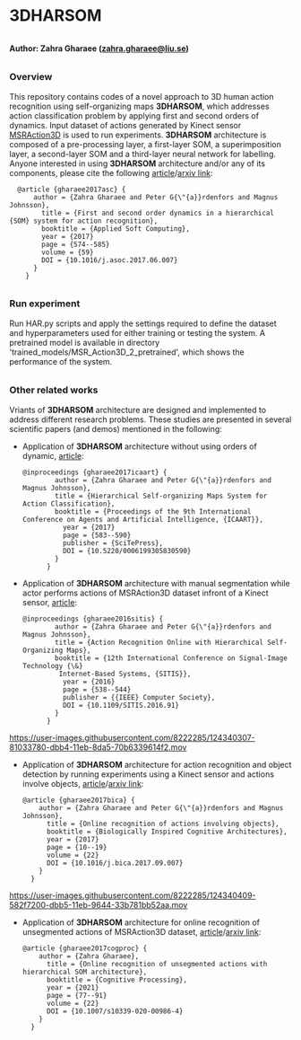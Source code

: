 # 3DHARSOM
###### <h4> Author: Zahra Gharaee (zahra.gharaee@liu.se)
  ###### <h3> Overview
 
This repository contains codes of a novel approach to 3D human action recognition using self-organizing maps **3DHARSOM**, which addresses action classification problem by applying first and second orders of dynamics. Input dataset of actions generated by Kinect sensor [MSRAction3D](https://www.microsoft.com/en-us/research/people/zliu/?from=http%3A%2F%2Fresearch.microsoft.com%2Fen-us%2Fum%2Fpeople%2Fzliu%2Factionrecorsrc%2F) is used to run experiments. **3DHARSOM** architecture is composed of a pre-processing layer, a first-layer SOM, a superimposition layer, a second-layer SOM and a third-layer neural network for labelling. Anyone interested in using **3DHARSOM** architecture and/or any of its components, please cite the following [article](https://doi.org/10.1016/j.asoc.2017.06.007)/[arxiv link](https://arxiv.org/abs/2104.06059):
  
      @article {gharaee2017asc} {
          author = {Zahra Gharaee and Peter G{\"{a}}rdenfors and Magnus Johnsson},
            title = {First and second order dynamics in a hierarchical {SOM} system for action recognition},
            booktitle = {Applied Soft Computing},
            year = {2017}
            page = {574--585}
            volume = {59}
            DOI = {10.1016/j.asoc.2017.06.007}
          }
        }
    
  
###### <h3> Run experiment
Run HAR.py scripts and apply the settings required to define the dataset and hyperparameters used for either training or testing the system. A pretrained model is available in directory 'trained_models/MSR_Action3D_2_pretrained', which shows the performance of the system.   
  
###### <h3> Other related works
Vriants of **3DHARSOM** architecture are designed and implemented to address different research problems. These studies are presented in several scientific papers (and demos) mentioned in the following:   
* Application of **3DHARSOM** architecture without using orders of dynamic, [article](https://www.scitepress.org/Papers/2017/61993/61993.pdf): 
  
  
      @inproceedings {gharaee2017icaart} {
              author = {Zahra Gharaee and Peter G{\"{a}}rdenfors and Magnus Johnsson},
              title = {Hierarchical Self-organizing Maps System for Action Classification},
              booktitle = {Proceedings of the 9th International Conference on Agents and Artificial Intelligence, {ICAART}},
                year = {2017}
                page = {583--590}
                publisher = {SciTePress},
                DOI = {10.5220/0006199305830590}
              }
            }
  
   
  
* Application of **3DHARSOM** architecture with manual segmentation while actor performs actions of MSRAction3D dataset infront of a Kinect sensor, [article](https://ieeexplore.ieee.org/abstract/document/7907518):
  
  
      @inproceedings {gharaee2016sitis} {
              author = {Zahra Gharaee and Peter G{\"{a}}rdenfors and Magnus Johnsson},
              title = {Action Recognition Online with Hierarchical Self-Organizing Maps},
              booktitle = {12th International Conference on Signal-Image Technology {\&}
               Internet-Based Systems, {SITIS}},
                year = {2016}
                page = {538--544}
                publisher = {{IEEE} Computer Society},
                DOI = {10.1109/SITIS.2016.91}
              }
            }
 
https://user-images.githubusercontent.com/8222285/124340307-81033780-dbb4-11eb-8da5-70b6339614f2.mov
  

* Application of **3DHARSOM** architecture for action recognition and object detection by running experiments using a Kinect sensor and actions involve objects, [article](https://doi.org/10.1016/j.bica.2017.09.007)/[arxiv link](https://arxiv.org/abs/2104.06070):
  
      @article {gharaee2017bica} {
          author = {Zahra Gharaee and Peter G{\"{a}}rdenfors and Magnus Johnsson},
            title = {Online recognition of actions involving objects},
            booktitle = {Biologically Inspired Cognitive Architectures},
            year = {2017}
            page = {10--19}
            volume = {22}
            DOI = {10.1016/j.bica.2017.09.007}
          }
        }
  
https://user-images.githubusercontent.com/8222285/124340409-582f7200-dbb5-11eb-9644-33b781bb52aa.mov

* Application of **3DHARSOM** architecture for online recognition of unsegmented actions of MSRAction3D dataset, [article](https://doi.org/10.1007/s10339-020-00986-4)/[arxiv link](https://arxiv.org/abs/2104.11637):
  
      @article {gharaee2017cogproc} {
          author = {Zahra Gharaee},
            title = {Online recognition of unsegmented actions with hierarchical SOM architecture},
            booktitle = {Cognitive Processing},
            year = {2021}
            page = {77--91}
            volume = {22}
            DOI = {10.1007/s10339-020-00986-4}
          }
        }
